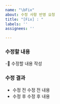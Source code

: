 ```yaml
---
name: "\bFix"
about: 수정 사항 반영 요청
title: "[Fix] : "
labels: ''
assignees: ''

---
```


### 수정할 내용
- 수정할 내용 작성

### 수정 결과
- 수정 전
    수정 전 내용 
- 수정 후
    수정 후 내용
